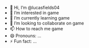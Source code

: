 - 👋 Hi, I’m @lucasfields04
- 👀 I’m interested in game
- 🌱 I’m currently learning game
- 💞️ I’m looking to collaborate on game
- 📫 How to reach me game
- 😄 Pronouns: ...
- ⚡ Fun fact: ...

<!---
lucasfields04/lucasfields04 is a ✨ special ✨ repository because its `README.md` (this file) appears on your GitHub profile.
You can click the Preview link to take a look at your changes.
--->

